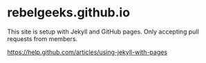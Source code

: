 rebelgeeks.github.io
====================

This site is setup with Jekyll and GitHub pages. Only accepting pull requests from members.

https://help.github.com/articles/using-jekyll-with-pages